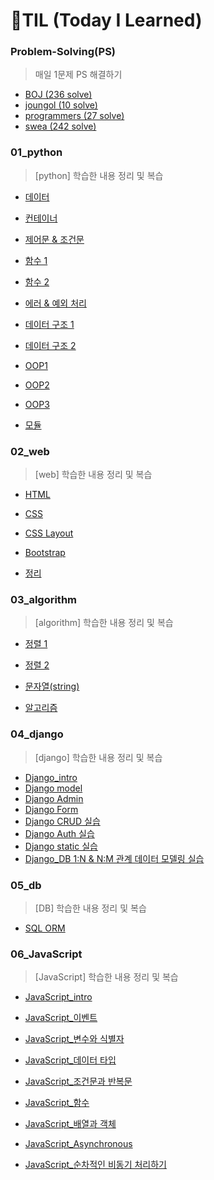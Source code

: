# 🌱TIL (Today I Learned)

### Problem-Solving(PS)

> 매일 1문제 PS 해결하기

- [BOJ (236 solve)](https://github.com/PWinwon/TIL/tree/main/Problem-Solving/BOJ)
- [joungol (10 solve)](https://github.com/PWinwon/TIL/tree/main/Problem-Solving/jongol)
- [programmers (27 solve)](https://github.com/PWinwon/TIL/tree/main/Problem-Solving/programmers)
- [swea (242 solve)](https://github.com/PWinwon/TIL/tree/main/Problem-Solving/swea)



### 01_python

> [python] 학습한 내용 정리 및 복습

- [데이터](https://github.com/PWinwon/TIL/blob/main/01_python/0719/0719.md)
- [컨테이너](https://github.com/PWinwon/TIL/blob/main/01_python/0719/0719_Container.md)
- [제어문 & 조건문](https://github.com/PWinwon/TIL/blob/main/01_python/0719/0719_controlflow.md)

- [함수 1](https://github.com/PWinwon/TIL/blob/main/01_python/0721/0721_function1.md)
- [함수 2](https://github.com/PWinwon/TIL/blob/main/01_python/0724/0724_function2.md)

- [에러 & 예외 처리](https://github.com/PWinwon/TIL/blob/main/01_python/0724/0725_Error%26Exception%20Handling.md)
- [데이터 구조 1](https://github.com/PWinwon/TIL/blob/main/01_python/0728/0727%20datastructure1.md)

- [데이터 구조 2](https://github.com/PWinwon/TIL/blob/main/01_python/0728/0728%20datastructure2.md)

- [OOP1](https://github.com/PWinwon/TIL/blob/main/01_python/0729/0729_OOP1.md)
- [OOP2](https://github.com/PWinwon/TIL/blob/main/01_python/0729/0729_OOP2.md)
- [OOP3](https://github.com/PWinwon/TIL/blob/main/01_python/0729/0729_OOP3.md)
- [모듈](https://github.com/PWinwon/TIL/blob/main/01_python/0729/0729_module.md)



### 02_web

> [web] 학습한 내용 정리 및 복습

- [HTML](https://github.com/PWinwon/TIL/blob/main/02_web/html.md)
- [CSS](https://github.com/PWinwon/TIL/blob/main/02_web/CSS.md)
- [CSS Layout](https://github.com/PWinwon/TIL/blob/main/02_web/CSS_Layout.md)

- [Bootstrap](https://github.com/PWinwon/TIL/blob/main/02_web/Bootstrap.md)

- [정리](https://github.com/PWinwon/TIL/blob/main/02_web/%EC%A0%95%EB%A6%AC.md)



### 03_algorithm

> [algorithm] 학습한 내용 정리 및 복습

- [정렬 1](https://github.com/PWinwon/TIL/blob/main/03_algorithm/sort1.md)
- [정렬 2](https://github.com/PWinwon/TIL/blob/main/03_algorithm/sort2.md)
- [문자열(string)](https://github.com/PWinwon/TIL/blob/main/03_algorithm/string.md)

- [알고리즘](https://github.com/PWinwon/TIL/blob/main/03_algorithm/algorithm_0809.md)



### 04_django

> [django] 학습한 내용 정리 및 복습

- [Django_intro](https://github.com/PWinwon/TIL/blob/main/04_django/0831/Django_intro.md)
- [Django model](https://github.com/PWinwon/TIL/blob/main/04_django/0901/01_Django_model.md)
- [Django Admin](https://github.com/PWinwon/TIL/blob/main/04_django/0901/02_Django_Admin.md)
- [Django Form](https://github.com/PWinwon/TIL/tree/main/04_django/0906)
- [Django CRUD 실습](https://github.com/PWinwon/TIL/tree/main/04_django/0925/articles)
- [Django Auth 실습](https://github.com/PWinwon/TIL/tree/main/04_django/0925/accounts)
- [Django static 실습](https://github.com/PWinwon/TIL/tree/main/04_django/0927)
- [Django_DB 1:N & N:M 관계 데이터 모델링 실습](https://github.com/PWinwon/TIL/tree/main/04_django/1022)



### 05_db

> [DB] 학습한 내용 정리 및 복습

- [SQL ORM](https://github.com/PWinwon/TIL/blob/main/05_db/SQL_ORM.md)



### 06_JavaScript

> [JavaScript] 학습한 내용 정리 및 복습

- [JavaScript_intro](https://github.com/PWinwon/TIL/blob/main/06_JavaScript/JavaScript_Intro.md)
- [JavaScript_이벤트](https://github.com/PWinwon/TIL/blob/main/06_JavaScript/JavaScript_Event.md)

- [JavaScript_변수와 식별자](https://github.com/PWinwon/TIL/blob/main/06_JavaScript/JavaScript_ES6_%EB%B3%80%EC%88%98%EC%99%80%20%EC%8B%9D%EB%B3%84%EC%9E%90.md)
- [JavaScript_데이터 타입](https://github.com/PWinwon/TIL/blob/main/06_JavaScript/JavaScript_%EB%8D%B0%EC%9D%B4%ED%84%B0%20%ED%83%80%EC%9E%85.md)
- [JavaScript_조건문과 반복문](https://github.com/PWinwon/TIL/blob/main/06_JavaScript/JavaScript_%EC%A1%B0%EA%B1%B4%EB%AC%B8%EA%B3%BC%20%EB%B0%98%EB%B3%B5%EB%AC%B8.md)
- [JavaScript_함수](https://github.com/PWinwon/TIL/blob/main/06_JavaScript/JavaScript_functions.md)
- [JavaScript_배열과 객체](https://github.com/PWinwon/TIL/blob/main/06_JavaScript/JavaScript_Arrays%26objects.md)

- [JavaScript_Asynchronous](https://github.com/PWinwon/TIL/blob/main/06_JavaScript/JavaScript_Asynchronous.md)

- [JavaScript_순차적인 비동기 처리하기](https://github.com/PWinwon/TIL/blob/main/06_JavaScript/JavaScript_%EC%88%9C%EC%B0%A8%EC%A0%81%EC%9D%B8%20%EB%B9%84%EB%8F%99%EA%B8%B0%20%EC%B2%98%EB%A6%AC%ED%95%98%EA%B8%B0.md)

